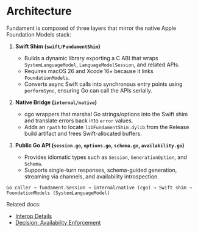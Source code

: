 # Architecture

Fundament is composed of three layers that mirror the native Apple Foundation Models stack:

1. **Swift Shim (`swift/FundamentShim`)**  
   - Builds a dynamic library exporting a C ABI that wraps `SystemLanguageModel`, `LanguageModelSession`, and related APIs.  
   - Requires macOS 26 and Xcode 16+ because it links `FoundationModels`.  
   - Converts async Swift calls into synchronous entry points using `performSync`, ensuring Go can call the APIs serially.

2. **Native Bridge (`internal/native`)**  
   - cgo wrappers that marshal Go strings/options into the Swift shim and translate errors back into `error` values.  
   - Adds an `rpath` to locate `libFundamentShim.dylib` from the Release build artifact and frees Swift-allocated buffers.

3. **Public Go API (`session.go`, `options.go`, `schema.go`, `availability.go`)**  
   - Provides idiomatic types such as `Session`, `GenerationOption`, and `Schema`.  
   - Supports single-turn responses, schema-guided generation, streaming via channels, and availability introspection.

```text
Go caller → fundament.Session → internal/native (cgo) → Swift shim → FoundationModels (SystemLanguageModel)
```

Related docs:

- [Interop Details](interop.md)
- [Decision: Availability Enforcement](../../decisions/notes/availability.md)
